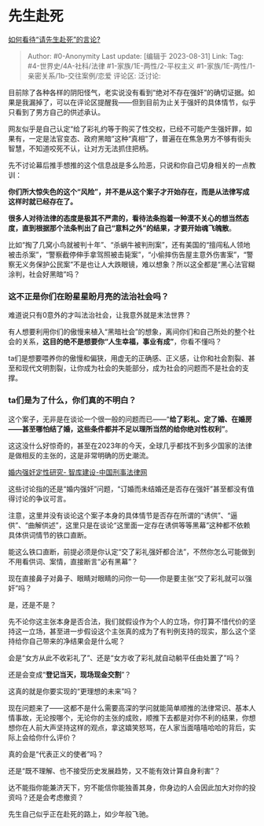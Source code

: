 # 先生赴死
[如何看待“请先生赴死”的言论?](https://www.zhihu.com/question/618815361/answer/3190319037)

> Author: #0-Anonymity
> Last update: [编辑于 2023-08-31]
> Link:
> Tag: #4-世界史/4A-社科/法律 #1-家族/1E-两性/2-平权主义 #1-家族/1E-两性/1-亲密关系/1b-交往案例/恋爱
> 评论区:
> 泛讨论:

目前除了各种各样的阴阳怪气，老实说没有看到“绝对不存在强奸”的确切证据。如果是我漏掉了，可以在评论区提醒我——但到目前为止关于强奸的具体情节，似乎只看到了男方自己的供述承认。

网友似乎是自己认定“给了彩礼约等于购买了性交权，已经不可能产生强奸罪，如果有，一定是法官变态、政府黑暗”这种“真相”了，普遍在在焦急男方不够有街头智慧，不知道咬死不认，让对方无法抓住把柄。

先不讨论幕后推手想推的这个信息战是多么险恶，只说和你自己切身相关的一点教训：

**你们所大惊失色的这个“风险”，并不是从这个案子才开始存在，而是从法律写成这样时就已经存在了。**

**很多人对待法律的态度是极其不严肃的，看待法条抱着一种漠不关心的想当然态度，直到根据那个法条判出了自己“意料之外”的结果，才要开始魂飞魄散**。

比如“掏了几窝小鸟就被判十年”、“杀蜗牛被判刑案”，还有美国的“擅闯私人领地被击杀案”，“警察截停伸手拿驾照被击毙案”，“小偷摔伤告屋主意外伤害案”，“警察无义务保护公民案”不是也让人大跌眼镜，难以想象？所以这全都是“黑心法官糊涂判，社会好黑暗”吗？

### 这不正是你们在盼星星盼月亮的法治社会吗？ ###

难道说只有0意外的才叫法治社会，让我意外就是末法世界？

有人想要利用你们的傲慢来植入“黑暗社会”的想象，离间你们和自己所处的整个社会的关系，**这目的绝不是想要你“人生幸福，事业有成”**，你看不懂吗？

ta们是想要喂养你的傲慢和偏狭，用虚无的正确感、正义感，让你和社会割裂、甚至和现代文明割裂，让你成为社会的失能部分，成为社会的问题而不是社会的支撑。

### ta们是为了什么，你们真的不明白？ ###

这个案子，无非是在谈论一个很一般的问题而已——“**给了彩礼、定了婚、在婚房——甚至哪怕结了婚，这些条件都并不足以理所当然的给你绝对性权利”**。

这这没什么好惊奇的，甚至在2023年的今天，全球几乎都找不到多少国家的法律是做相反的主张的，这是非常明确的历史潮流。

[婚内强奸定性研究- 智库建设-中国刑事法律网](https://link.zhihu.com/?target=http%3A//www.criminallaw.com.cn/article/%3Fid%3D1631)

这些讨论指的还是“婚内强奸”问题，“订婚而未结婚还是否存在强奸”甚至都没有值得讨论的争议可言。

注意，这里并没有谈论这个案子本身的具体情节是否存在所谓的“诱供”、“逼供”、“曲解供述”，这里只是在谈论“这里面一定存在诱供等等黑幕”这种都不依赖具体供词情节的铁口直断。

能这么铁口直断，前提必须是你认定“交了彩礼强奸都合法”，不然你怎么可能做到不用看供词、案情，直接断言“必有黑幕”？

现在直接鼻子对鼻子、眼睛对眼睛的问你一句——你是要主张“交了彩礼就可以强奸”吗？

是，还是不是？

先不论你这主张本身是否合法，我们就假设作为个人的立场，你打算不惜代价的坚持这一立场，甚至进一步假设这个主张真的成为了有判例支持的现实，那么这个坚持给你自己带来的净结果会是什么呢？

会是“女方从此不收彩礼了”、还是“女方收了彩礼就自动躺平任由处置了”吗？

还是会变成“**登记当天，现场现金交割**”？

这真的就是你要实现的“更理想的未来”吗？

现在问题来了——这都不是什么需要高深的学问就能简单顺推的法律常识、基本人情事故，无论按哪个，无论你的主张的成败，顺推下去都是对你不利的结果，你想想你在人前大声坚持这样的观点，拿这嬉笑怒骂，在人家当面嘻嘻哈哈的背后，实际上会给你什么评价？

真的会是“代表正义的使者”吗？

还是“既不理解、也不接受历史发展趋势，又不能有效计算自身利害”？

达不能指你能兼济天下，穷不能信你能独善其身，你身边的人会因此加大对你的投资吗？还是会考虑撤资？

先生自己似乎正在赴死的路上，如少年般飞驰。
